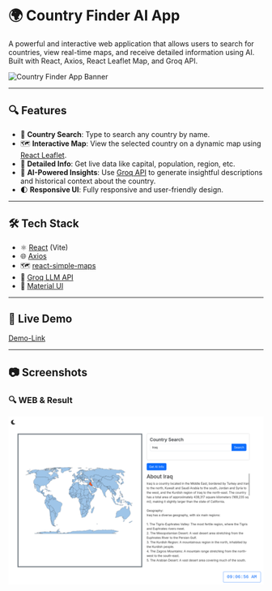 # 🌍 Country Finder AI App

A powerful and interactive web application that allows users to search for countries, view real-time maps, and receive detailed information using AI. Built with React, Axios, React Leaflet Map, and Groq API.

![Country Finder App Banner](./screenshots/banner.png)

---

## 🔍 Features

- 🔎 **Country Search**: Type to search any country by name.
- 🗺️ **Interactive Map**: View the selected country on a dynamic map using [React Leaflet](w).
- 📄 **Detailed Info**: Get live data like capital, population, region, etc.
- 🤖 **AI-Powered Insights**: Use [Groq API](w) to generate insightful descriptions and historical context about the country.
- 🌓 **Responsive UI**: Fully responsive and user-friendly design.

---

## 🛠️ Tech Stack

- ⚛️ [React](w) (Vite)
- 🌐 [Axios](w)
- 🗺️ [react-simple-maps](w)
- 🤖 [Groq LLM API](w)
- 🎨 [Material UI](w)

---

## 🚀 Live Demo

[Demo-Link](https://country-finder-swart.vercel.app/)

---

## 📷 Screenshots

### 🔍 WEB & Result

![Search Demo](./screenshots/web.png)
